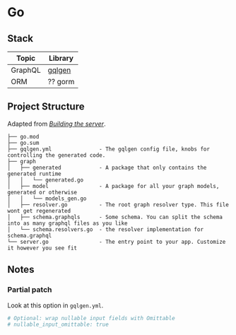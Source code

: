 # Go

## Stack

| Topic   | Library                                       |
| ------- | --------------------------------------------- |
| GraphQL | [gqlgen](https://gqlgen.com/getting-started/) |
| ORM     | ?? gorm                                       |

## Project Structure

Adapted from _[Building the server](https://gqlgen.com/getting-started/#building-the-server)_.

```
├── go.mod
├── go.sum
├── gqlgen.yml               - The gqlgen config file, knobs for controlling the generated code.
├── graph
│   ├── generated            - A package that only contains the generated runtime
│   │   └── generated.go
│   ├── model                - A package for all your graph models, generated or otherwise
│   │   └── models_gen.go
│   ├── resolver.go          - The root graph resolver type. This file wont get regenerated
│   ├── schema.graphqls      - Some schema. You can split the schema into as many graphql files as you like
│   └── schema.resolvers.go  - the resolver implementation for schema.graphql
└── server.go                - The entry point to your app. Customize it however you see fit
```

## Notes

### Partial patch

Look at this option in `gqlgen.yml`.

```yaml
# Optional: wrap nullable input fields with Omittable
# nullable_input_omittable: true
```
